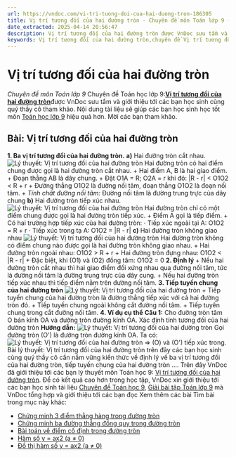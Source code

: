 ```yaml
---
url: https://vndoc.com/vi-tri-tuong-doi-cua-hai-duong-tron-186305
title: Vị trí tương đối của hai đường tròn - Chuyên đề môn Toán lớp 9 - VnDoc.com
date_extracted: 2025-04-14 20:56:47
description: Vị trí tương đối của hai đường tròn được VnDoc sưu tầm và giới thiệu các bài chuyên đề môn Toán học lớp 9 tới các bạn học sinh và quý thầy cô tham khảo
keywords: Vị trí tương đối của hai đường tròn,chuyên đề Vị trí tương đối của hai đường tròn,giải toán 9,giải bài tập toán học 9,để học tốt môn toán lớp 9,chuyên đề toán lớp 9,chuyên đề toán học 9,trắc nghiệm Vị trí tương đối của hai đường tròn
---
```


# Vị trí tương đối của hai đường tròn
 _Chuyên đề môn Toán lớp 9_
Chuyên đề Toán học lớp 9:[**Vị trí tương đối của hai đường tròn**](<https://vndoc.com/vi-tri-tuong-doi-cua-hai-duong-tron-186305>)được VnDoc sưu tầm và giới thiệu tới các bạn học sinh cùng quý thầy cô tham khảo. Nội dung tài liệu sẽ giúp các bạn học sinh học tốt môn [Toán học lớp 9](<https://vndoc.com/toan-lop9>) hiệu quả hơn. Mời các bạn tham khảo.
## Bài: Vị trí tương đối của hai đường tròn
**1\. Ba vị trí tương đối của hai đường tròn.**
**a\)** Hai đường tròn cắt nhau.
![Lý thuyết: Vị trí tương đối của hai đường tròn](https://i.vdoc.vn/data/image/2019/10/20/ly-thuyet-vi-tri-tuong-doi-cua-hai-duong-tron.png)
Hai đường tròn có hai điểm chung được gọi là hai đường tròn cắt nhau.
\+ Hai điểm A, B là hai giao điểm.
\+ Đoạn thẳng AB là dây chung.
\+ Đặt O1A = R; O2A = r khi đó: |R - r| < O1O2 < R + r
\+ Đường thẳng O1O2 là đường nối tâm, đoạn thẳng O1O2 là đoạn nối tâm.
\+ _Tính chất đường nối tâm:_ Đường nối tâm là đường trung trực của dây chung
**b\)** Hai đường tròn tiếp xúc nhau.
![Lý thuyết: Vị trí tương đối của hai đường tròn](https://i.vdoc.vn/data/image/2019/10/20/ly-thuyet-vi-tri-tuong-doi-cua-hai-duong-tron-1.png)
Hai đường tròn chỉ có một điểm chung được gọi là hai đường tròn tiếp xúc.
\+ Điểm A gọi là tiếp điểm.
\+ Có hai trường hợp tiếp xúc của hai đường tròn:
⋅ Tiếp xúc ngoài tại A: O1O2 = R + r
⋅ Tiếp xúc trong tạ A: O1O2 = |R - r|
**c\)** Hai đường tròn không giao nhau
![Lý thuyết: Vị trí tương đối của hai đường tròn](https://i.vdoc.vn/data/image/2019/10/20/ly-thuyet-vi-tri-tuong-doi-cua-hai-duong-tron-2.png)
Hai đường tròn không có điểm chung nào được gọi là hai đường tròn không giao nhau.
\+ Hai đường tròn ngoài nhau: O1O2 > R + r
\+ Hai đường tròn đựng nhau: O1O2 < |R - r|
\+ Đặc biệt, khi \(O1\) và \(O2\) đồng tâm: O1O2 = 0
**2\. Định lý**
\+ Nếu hai đường tròn cắt nhau thì hai giao điểm đối xứng nhau qua đường nối tâm, tức là đường nối tâm là đường trung trực của dây cung.
\+ Nếu hai đường tròn tiếp xúc nhau thì tiếp điểm nằm trên đường nối tâm.
**3\. Tiếp tuyến chung của hai đường tròn**
![Lý thuyết: Vị trí tương đối của hai đường tròn](https://i.vdoc.vn/data/image/2019/10/20/ly-thuyet-vi-tri-tuong-doi-cua-hai-duong-tron-3.png)
\+ Tiếp tuyến chung của hai đường tròn là đường thẳng tiếp xúc với cả hai đường tròn đó.
\+ Tiếp tuyến chung ngoài không cắt đường nối tâm.
\+ Tiếp tuyến chung trong cắt đường nối tâm.
**4\. Ví dụ cụ thể**
**Câu 1:** Cho đường tròn tâm O bán kính OA và đường tròn đường kính OA. Xác định tính tương đối của hai đường tròn
**Hướng dẫn:**
![Lý thuyết: Vị trí tương đối của hai đường tròn](https://i.vdoc.vn/data/image/2019/10/20/ly-thuyet-vi-tri-tuong-doi-cua-hai-duong-tron-4.png)
Gọi đường tròn \(O'\) là đường tròn đường kính OA.
Ta có:![Lý thuyết: Vị trí tương đối của hai đường tròn](https://i.vdoc.vn/data/image/2019/10/20/ly-thuyet-vi-tri-tuong-doi-cua-hai-duong-tron-5.png)
⇒ \(O\) và \(O'\) tiếp xúc trong.
Bài lý thuyết: Vị trí tương đối của hai đường tròn trên đây các bạn học sinh cùng quý thầy cô cần nắm vững kiến thức về định lý về ba vị trí tương đối của hai đường tròn, tiếp tuyến chung của hai đường tròn ....
Trên đây VnDoc đã giới thiệu tới các bạn lý thuyết môn Toán học 9: [Vị trí tương đối của hai đường tròn](<https://vndoc.com/vi-tri-tuong-doi-cua-hai-duong-tron-186305>). Để có kết quả cao hơn trong học tập, VnDoc xin giới thiệu tới các bạn học sinh tài liệu [Chuyên đề Toán học 9](<https://vndoc.com/chuyen-de-toan9>), [Giải bài tập Toán lớp 9](<https://vndoc.com/giai-toan-lop9>) mà VnDoc tổng hợp và giới thiệu tới các bạn đọc
Xem thêm các bài Tìm bài trong mục này khác:
  * [Chứng minh 3 điểm thẳng hàng trong đường tròn](</chung-minh-3-diem-thang-hang-trong-duong-tron-202180>)
  * [Chứng minh ba đường thẳng đồng quy trong đường tròn](</chung-minh-ba-duong-thang-dong-quy-trong-duong-tron-202181>)
  * [Bài toán về điểm cố định trong đường tròn](</bai-toan-ve-diem-co-dinh-trong-duong-tron-202342>)
  * [Hàm số y = ax2 \(a ≠ 0\)](</ham-so-y-ax2-a-0-186431>)
  * [Đồ thị hàm số y = ax2 \(a ≠ 0\)](</do-thi-ham-so-y-ax2-a-0-186437>)

